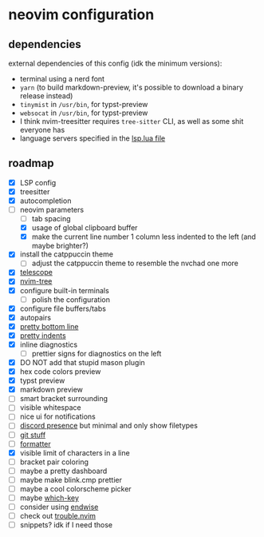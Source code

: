 # neovim configuration

## dependencies
external dependencies of this config (idk the minimum versions):
- terminal using a nerd font
- `yarn` (to build markdown-preview, it's possible to download a binary release instead)
- `tinymist` in `/usr/bin`, for typst-preview
- `websocat` in `/usr/bin`, for typst-preview
- I think nvim-treesitter requires `tree-sitter` CLI, as well as some shit everyone has
- language servers specified in the [lsp.lua file](./lua/lsp.lua)

## roadmap
- [x] LSP config
- [x] treesitter
- [x] autocompletion
- [ ] neovim parameters
  - [ ] tab spacing
  - [x] usage of global clipboard buffer
  - [x] make the current line number 1 column less indented to the left (and maybe brighter?)
- [x] install the catppuccin theme
  - [ ] adjust the catppuccin theme to resemble the nvchad one more
- [x] [telescope](https://github.com/nvim-telescope/telescope.nvim)
- [x] [nvim-tree](https://github.com/nvim-tree/nvim-tree.lua)
- [x] configure built-in terminals
  - [ ] polish the configuration
- [x] configure file buffers/tabs
- [x] autopairs
- [x] [pretty bottom line](https://github.com/nvim-lualine/lualine.nvim)
- [x] [pretty indents](https://github.com/lukas-reineke/indent-blankline.nvim)
- [x] inline diagnostics 
  - [ ] prettier signs for diagnostics on the left
- [x] DO NOT add that stupid mason plugin
- [x] hex code colors preview
- [x] typst preview
- [x] markdown preview
- [ ] smart bracket surrounding
- [ ] visible whitespace
- [ ] nice ui for notifications
- [ ] [discord presence](https://github.com/vyfor/cord.nvim) but minimal and only show filetypes
- [ ] [git stuff](https://github.com/lewis6991/gitsigns.nvim)
- [ ] [formatter](https://github.com/stevearc/conform.nvim)
- [x] visible limit of characters in a line
- [ ] bracket pair coloring
- [ ] maybe a pretty dashboard
- [ ] maybe make blink.cmp prettier
- [ ] maybe a cool colorscheme picker
- [ ] maybe [which-key](https://github.com/folke/which-key.nvim)
- [ ] consider using [endwise](https://github.com/RRethy/nvim-treesitter-endwise)
- [ ] check out [trouble.nvim](https://github.com/folke/trouble.nvim)
- [ ] snippets? idk if I need those
